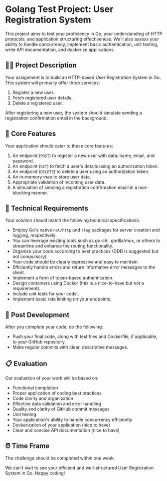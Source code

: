 # Golang Test Project: User Registration System

This project aims to test your proficiency in Go, your understanding of HTTP protocols, and application structuring effectiveness. We'll also assess your ability to handle concurrency, implement basic authentication, unit testing, write API documentation, and dockerize applications.

## 👨‍💻 Project Description

Your assignment is to build an HTTP-based User Registration System in Go. This system will primarily offer three services:

1. Register a new user.
2. Fetch registered user details.
3. Delete a registered user.

After registering a new user, the system should simulate sending a registration confirmation email in the background. 

## 🚀 Core Features

Your application should cater to these core features:

1. An endpoint (`POST`) to register a new user with data: name, email, and password.
2. An endpoint (`GET`) to fetch a user's details using an authorization token.
3. An endpoint (`DELETE`) to delete a user using an authorization token.
4. An in-memory map to store user data.
5. Appropriate validation of incoming user data.
6. A simulation of sending a registration confirmation email in a non-blocking manner.

## 🔧 Technical Requirements

Your solution should match the following technical specifications:

- Employ Go's native `net/http` and `slog` packages for server creation and logging, respectively.
- You can leverage existing tools such as go-chi, gorilla/mux, or others to streamline and enhance the routing functionality.
- Organize your code according to best practices (DDD is suggested but not compulsory).
- Your code should be clearly expressive and easy to maintain.
- Efficiently handle errors and return informative error messages to the client.
- Implement a form of token-based authentication.
- Design containers using Docker (this is a nice-to-have but not a requirement).
- Include unit tests for your code.
- Implement basic rate limiting on your endpoints.

## 📝 Post Development

After you complete your code, do the following:

- Push your final code, along with test files and Dockerfile, if applicable, to your GitHub repository.
- Make regular commits with clear, descriptive messages.

## 📋 Evaluation

Our evaluation of your work will be based on:

- Functional completion
- Proper application of coding best practices
- Code clarity and organization
- Effective data validation and error handling
- Quality and clarity of GitHub commit messages
- Unit testing
- Your application's ability to handle concurrency efficiently
- Dockerization of your application (nice to have)
- Clear and concise API documentation (nice to have)

## ⏰ Time Frame

The challenge should be completed within one week.

We can't wait to see your efficient and well-structured User Registration System in Go. Happy coding!
